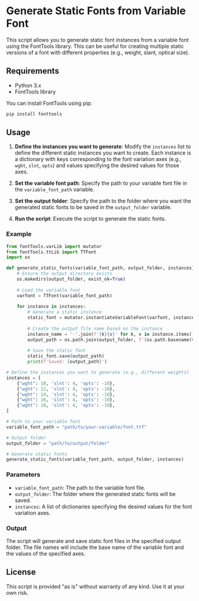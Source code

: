 # Generate Static Fonts from Variable Font

This script allows you to generate static font instances from a variable font using the FontTools library. This can be useful for creating multiple static versions of a font with different properties (e.g., weight, slant, optical size).

## Requirements

- Python 3.x
- FontTools library

You can install FontTools using pip:

```sh
pip install fonttools
```

## Usage

1. **Define the instances you want to generate**: 
   Modify the `instances` list to define the different static instances you want to create. Each instance is a dictionary with keys corresponding to the font variation axes (e.g., `wght`, `slnt`, `opts`) and values specifying the desired values for those axes.

2. **Set the variable font path**: 
   Specify the path to your variable font file in the `variable_font_path` variable.

3. **Set the output folder**: 
   Specify the path to the folder where you want the generated static fonts to be saved in the `output_folder` variable.

4. **Run the script**: 
   Execute the script to generate the static fonts.

### Example

```python
from fontTools.varLib import mutator
from fontTools.ttLib import TTFont
import os

def generate_static_fonts(variable_font_path, output_folder, instances):
    # Ensure the output directory exists
    os.makedirs(output_folder, exist_ok=True)
    
    # Load the variable font
    varfont = TTFont(variable_font_path)
    
    for instance in instances:
        # Generate a static instance
        static_font = mutator.instantiateVariableFont(varfont, instance)
        
        # Create the output file name based on the instance
        instance_name = '-'.join(f'{k}{v}' for k, v in instance.items())
        output_path = os.path.join(output_folder, f'{os.path.basename(variable_font_path).split(".")[0]}-{instance_name}.ttf')
        
        # Save the static font
        static_font.save(output_path)
        print(f'Saved: {output_path}')

# Define the instances you want to generate (e.g., different weights)
instances = [
    {"wght": 10, 'slnt': 4, 'opts': -10},
    {"wght": 12, 'slnt': 4, 'opts': -10},
    {"wght": 14, 'slnt': 4, 'opts': -10},
    {"wght": 16, 'slnt': 4, 'opts': -10},
    {"wght": 18, 'slnt': 4, 'opts': -10},
]

# Path to your variable font
variable_font_path = "path/to/your-variable/font.ttf"

# Output folder
output_folder = "path/to/output/folder"

# Generate static fonts
generate_static_fonts(variable_font_path, output_folder, instances)
```

### Parameters

- `variable_font_path`: The path to the variable font file.
- `output_folder`: The folder where the generated static fonts will be saved.
- `instances`: A list of dictionaries specifying the desired values for the font variation axes.

### Output

The script will generate and save static font files in the specified output folder. The file names will include the base name of the variable font and the values of the specified axes.

## License

This script is provided "as is" without warranty of any kind. Use it at your own risk.